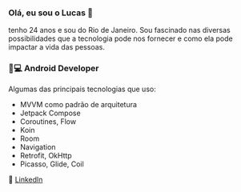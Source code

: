 ### Olá, eu sou o Lucas 👋

tenho 24 anos e sou do Rio de Janeiro. Sou fascinado nas diversas possibilidades que a tecnologia pode nos fornecer e como ela pode impactar a vida das pessoas. 

### 📱💻 Android Developer


Algumas das principais tecnologias que uso:
- MVVM como padrão de arquitetura
- Jetpack Compose
- Coroutines, Flow
- Koin
- Room
- Navigation
- Retrofit, OkHttp
- Picasso, Glide, Coil

:link: [Linkedln](https://www.linkedin.com/in/lucas-fernandes-249b7a1a1/)
<!--
**lucasfernandes09/lucasfernandes09** is a ✨ _special_ ✨ repository because its `README.md` (this file) appears on your GitHub profile.

Here are some ideas to get you started:

- 🔭 I’m currently working on ...
- 🌱 I’m currently learning ...
- 👯 I’m looking to collaborate on ...
- 🤔 I’m looking for help with ...
- 💬 Ask me about ...
- 📫 How to reach me: ...
- 😄 Pronouns: ...
- ⚡ Fun fact: ...
-->
